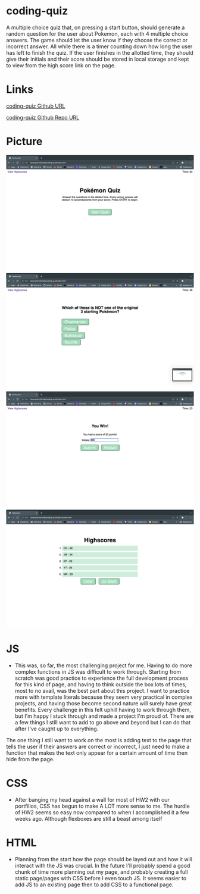 # coding-quiz

A multiple choice quiz that, on pressing a start button, should generate a random question for the user about Pokemon, each with 4 multiple choice answers.  The game should let the user know if they choose the correct or incorrect answer. All while there is a timer counting down how long the user has left to finish the quiz. If the user finishes in the allotted time, they should give their initials and their score should be stored in local storage and kept to view from the high score link on the page. 

# Links

[coding-quiz Github URL](https://cavazosdotcom.github.io/coding-quiz/)

[coding-quiz Github Repo URL](https://github.com/cavazosdotcom/coding-quiz)

# Picture

![Start of Quiz](assets/img/start-quiz.png)
![During Quiz](assets/img/during-quiz.png)
![Winning the Quiz](assets/img/win-quiz.png)
![Highscores Page](assets/img/highscores.png)

# JS

- This was, so far, the most challenging project for me. Having to do more complex functions in JS was difficult to work through. Starting from scratch was good practice to experience the full development process for this kind of page, and having to think outside the box lots of times, most to no avail, was the best part about this project. I want to practice more with template literals because they seem very practical in complex projects, and having those become second nature will surely have great benefits. Every challenge in this felt uphill having to work through them, but I'm happy I stuck through and made a project I'm proud of. There are a few things I still want to add to go above and beyond but I can do that after I've caught up to everything.

The one thing I still want to work on the most is adding text to the page that tells the user if their answers are correct or incorrect, I just need to make a function that makes the text only appear for a certain amount of time then hide from the page.

# CSS

- After banging my head against a wall for most of HW2 with our portfilios, CSS has begun to make A LOT more sense to me. The hurdle of HW2 seems so easy now compared to when I accomplished it a few weeks ago. Although flexboxes are still a beast among itself

# HTML

- Planning from the start how the page should be layed out and how it will interact with the JS was crucial. In the future I'll probably spend a good chunk of time more planning out my page, and probably creating a full static page/pages with CSS before I even touch JS. It seems easier to add JS to an existing page then to add CSS to a functional page. 